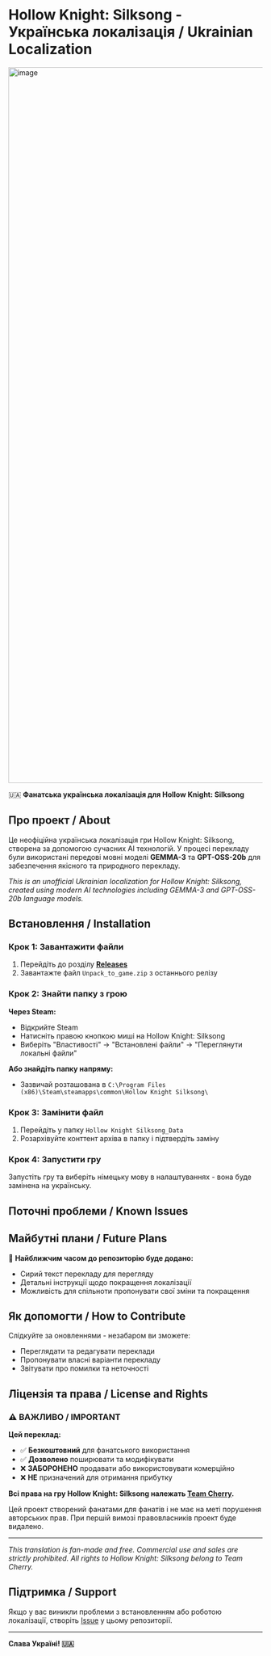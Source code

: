 # Hollow Knight: Silksong - Українська локалізація / Ukrainian Localization

<img width="3356" height="1417" alt="image" src="https://github.com/user-attachments/assets/3ea04183-1b3a-4544-9186-2b75f6001430" />


🇺🇦 **Фанатська українська локалізація для Hollow Knight: Silksong**

## Про проект / About

Це неофіційна українська локалізація гри Hollow Knight: Silksong, створена за допомогою сучасних AI технологій. У процесі перекладу були використані передові мовні моделі **GEMMA-3** та **GPT-OSS-20b** для забезпечення якісного та природного перекладу.

*This is an unofficial Ukrainian localization for Hollow Knight: Silksong, created using modern AI technologies including GEMMA-3 and GPT-OSS-20b language models.*

## Встановлення / Installation

### Крок 1: Завантажити файли
1. Перейдіть до розділу [**Releases**](../../releases)
2. Завантажте файл `Unpack_to_game.zip` з останнього релізу

### Крок 2: Знайти папку з грою
**Через Steam:**
- Відкрийте Steam
- Натисніть правою кнопкою миші на Hollow Knight: Silksong
- Виберіть "Властивості" → "Встановлені файли" → "Переглянути локальні файли"

**Або знайдіть папку напряму:**
- Зазвичай розташована в `C:\Program Files (x86)\Steam\steamapps\common\Hollow Knight Silksong\`

### Крок 3: Замінити файл
1. Перейдіть у папку `Hollow Knight Silksong_Data`
2. Розархівуйте конттент архіва в папку і підтвердіть заміну

### Крок 4: Запустити гру
Запустіть гру та виберіть німецьку мову в налаштуваннях - вона буде замінена на українську.

## Поточні проблеми / Known Issues


## Майбутні плани / Future Plans

🔄 **Найближчим часом до репозиторію буде додано:**
- Сирий текст перекладу для перегляду
- Детальні інструкції щодо покращення локалізації
- Можливість для спільноти пропонувати свої зміни та покращення

## Як допомогти / How to Contribute

Слідкуйте за оновленнями - незабаром ви зможете:
- Переглядати та редагувати переклади
- Пропонувати власні варіанти перекладу
- Звітувати про помилки та неточності

## Ліцензія та права / License and Rights

### ⚠️ ВАЖЛИВО / IMPORTANT

**Цей переклад:**
- ✅ **Безкоштовний** для фанатського використання
- ✅ **Дозволено** поширювати та модифікувати
- ❌ **ЗАБОРОНЕНО** продавати або використовувати комерційно
- ❌ **НЕ** призначений для отримання прибутку

**Всі права на гру Hollow Knight: Silksong належать [Team Cherry](https://www.teamcherry.com.au/).**

Цей проект створений фанатами для фанатів і не має на меті порушення авторських прав. При першій вимозі правовласників проект буде видалено.

---

*This translation is fan-made and free. Commercial use and sales are strictly prohibited. All rights to Hollow Knight: Silksong belong to Team Cherry.*

## Підтримка / Support

Якщо у вас виникли проблеми з встановленням або роботою локалізації, створіть [Issue](../../issues) у цьому репозиторії.

---

**Слава Україні! 🇺🇦**
